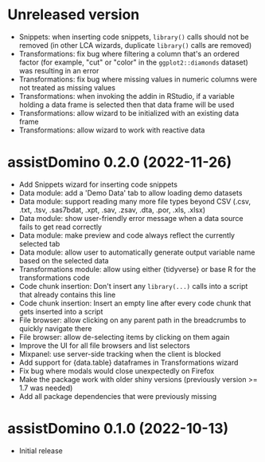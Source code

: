 # Unreleased version

- Snippets: when inserting code snippets, `library()` calls should not be removed (in other LCA wizards, duplicate `library()` calls are removed)  
- Transformations: fix bug where filtering a column that's an ordered factor (for example, "cut" or "color" in the `ggplot2::diamonds` dataset) was resulting in an error
- Transformations: fix bug where missing values in numeric columns were not treated as missing values
- Transformations: when invoking the addin in RStudio, if a variable holding a data frame is selected then that data frame will be used
- Transformations: allow wizard to be initialized with an existing data frame
- Transformations: allow wizard to work with reactive data
 
# assistDomino 0.2.0 (2022-11-26)

- Add Snippets wizard for inserting code snippets
- Data module: add a 'Demo Data' tab to allow loading demo datasets
- Data module: support reading many more file types beyond CSV (.csv, .txt, .tsv, .sas7bdat, .xpt, .sav, .zsav, .dta, .por, .xls, .xlsx)
- Data module: show user-friendly error message when a data source fails to get read correctly 
- Data module: make preview and code always reflect the currently selected tab
- Data module: allow user to automatically generate output variable name based on the selected data
- Transformations module: allow using either {tidyverse} or base R for the transformations code
- Code chunk insertion: Don't insert any `library(...)` calls into a script that already contains this line 
- Code chunk insertion: Insert an empty line after every code chunk that gets inserted into a script
- File browser: allow clicking on any parent path in the breadcrumbs to quickly navigate there
- File browser: allow de-selecting items by clicking on them again
- Improve the UI for all file browsers and list selectors
- Mixpanel: use server-side tracking when the client is blocked
- Add support for {data.table} dataframes in Transformations wizard
- Fix bug where modals would close unexpectedly on Firefox
- Make the package work with older shiny versions (previously version >= 1.7 was needed)
- Add all package dependencies that were previously missing

# assistDomino 0.1.0 (2022-10-13)

- Initial release
